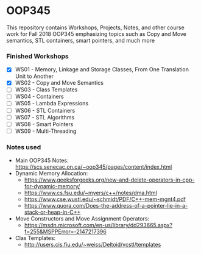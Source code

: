 # OOP345
This repository contains Workshops, Projects, Notes, and other course work for Fall 2018 OOP345 emphasizing topics such as Copy and Move semantics, STL containers, smart pointers, and much more

### Finished Workshops
- [x] WS01 - Memory, Linkage and Storage Classes, From One Translation Unit to Another
- [x] WS02 - Copy and Move Semantics
- [ ] WS03 - Class Templates
- [ ] WS04 - Containers
- [ ] WS05 - Lambda Expressions
- [ ] WS06 - STL Containers
- [ ] WS07 - STL Algorithms
- [ ] WS08 - Smart Pointers
- [ ] WS09 - Multi-Threading

### Notes used
- Main OOP345 Notes: https://scs.senecac.on.ca/~oop345/pages/content/index.html
- Dynamic Memory Allocation:
  - https://www.geeksforgeeks.org/new-and-delete-operators-in-cpp-for-dynamic-memory/
  - https://www.cs.fsu.edu/~myers/c++/notes/dma.html
  - https://www.cse.wustl.edu/~schmidt/PDF/C++-mem-mgnt4.pdf
  - https://www.quora.com/Does-the-address-of-a-pointer-lie-in-a-stack-or-heap-in-C++
- Move Constructors and Move Assignment Operators:
  - https://msdn.microsoft.com/en-us/library/dd293665.aspx?f=255&MSPPError=-2147217396
- Clas Templates:
  - http://users.cis.fiu.edu/~weiss/Deltoid/vcstl/templates
  

